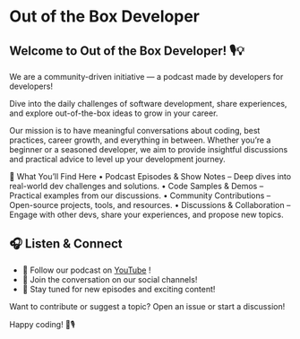 # Out of the Box Developer

## Welcome to Out of the Box Developer! 🎙️💡

We are a community-driven initiative — a podcast made by developers for developers!

Dive into the daily challenges of software development, share experiences, and explore out-of-the-box ideas to grow in your career.

Our mission is to have meaningful conversations about coding, best practices, career growth, and everything in between. 
Whether you’re a beginner or a seasoned developer, we aim to provide insightful discussions and practical advice to level up your development journey.

🚀 What You’ll Find Here
	•	Podcast Episodes & Show Notes – Deep dives into real-world dev challenges and solutions.
	•	Code Samples & Demos – Practical examples from our discussions.
	•	Community Contributions – Open-source projects, tools, and resources.
	•	Discussions & Collaboration – Engage with other devs, share your experiences, and propose new topics.

## 🎧 Listen & Connect

- 📡 Follow our podcast on [YouTube](youtube.com/@outoftheboxdev) !
- 💬 Join the conversation on our social channels!
- 🔗 Stay tuned for new episodes and exciting content!

Want to contribute or suggest a topic? Open an issue or start a discussion!

Happy coding! 🚀🎙️
